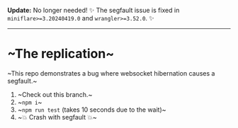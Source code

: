 **Update:** No longer needed! ✨ The segfault issue is fixed in `miniflare>=3.20240419.0` and `wrangler>=3.52.0`. ✨ 

---

# ~The replication~

~This repo demonstrates a bug where websocket hibernation causes a segfault.~

1. ~Check out this branch.~
2. ~`npm i`~
3. ~`npm run test` (takes 10 seconds due to the wait)~
4. ~💥 Crash with segfault 💥~
